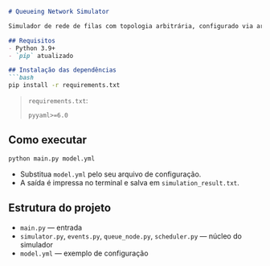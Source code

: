 ````markdown
# Queueing Network Simulator

Simulador de rede de filas com topologia arbitrária, configurado via arquivo `.yml`.

## Requisitos
- Python 3.9+
- `pip` atualizado

## Instalação das dependências
```bash
pip install -r requirements.txt
````

> `requirements.txt`:
>
> ```
> pyyaml>=6.0
> ```

## Como executar

```bash
python main.py model.yml
```

* Substitua `model.yml` pelo seu arquivo de configuração.
* A saída é impressa no terminal e salva em `simulation_result.txt`.

## Estrutura do projeto

* `main.py` — entrada
* `simulator.py`, `events.py`, `queue_node.py`, `scheduler.py` — núcleo do simulador
* `model.yml` — exemplo de configuração

```
```
